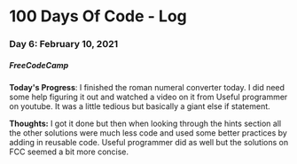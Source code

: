 # 100 Days Of Code - Log
### Day 6: February 10, 2021
##### FreeCodeCamp 

**Today's Progress**: I finished the roman numeral converter today. I did need some help figuring it out and watched a video on it from Useful programmer on youtube. It was a little tedious but basically a giant else if statement. 

**Thoughts:** I got it done but then when looking through the hints section all the other solutions were much less code and used some better practices by adding in reusable code. Useful programmer did as well but the solutions on FCC seemed a bit more concise.